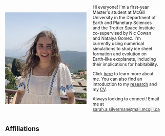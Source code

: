 <!--
Hi everyone! I'm a first year  Master's student at McGill University in the Department of Earth and Planetary Sciences and the Trottier Space Institute co-supervised by Nic Cowan and Natalya Gomez. I'm currently using numerical simulations to study ice sheet formation and evolution on Earth-like exoplanets, including their implications for habitability. 

Click [here](./about/index.md) to learn more about me. You can also find an introduction to my [research](./research/index.md) and my [CV](./Sarah_Silverman_CV.pdf).

Always looking to connect! Email me at sarah.a.silverman@mail.mcgill.ca

![Me](./media/me2.jpeg "Me"){align="left": style="height:600;width:600px"}

-->


<div style="display: flex; align-items: center;">
  <img src="./media/IMG_1543.jpeg" alt="Me" style="height: 300px; width: 300px; margin-right: 20px;">
  <div>
    <p>Hi everyone! I'm a first-year Master's student at McGill University in the Department of Earth and Planetary Sciences and the Trottier Space Institute co-supervised by Nic Cowan and Natalya Gomez. I'm currently using numerical simulations to study ice sheet formation and evolution on Earth-like exoplanets, including their implications for habitability.</p>
    <p>Click <a href="./about/index.md">here</a> to learn more about me. You can also find an introduction to my <a href="./research/index.md">research</a> and my <a href="./Sarah_Silverman_CV.pdf">CV</a>.</p>
    <p>Always looking to connect! Email me at <a href="mailto:sarah.a.silverman@mail.mcgill.ca">sarah.a.silverman@mail.mcgill.ca</a></p>
  </div>
</div>


## Affiliations
